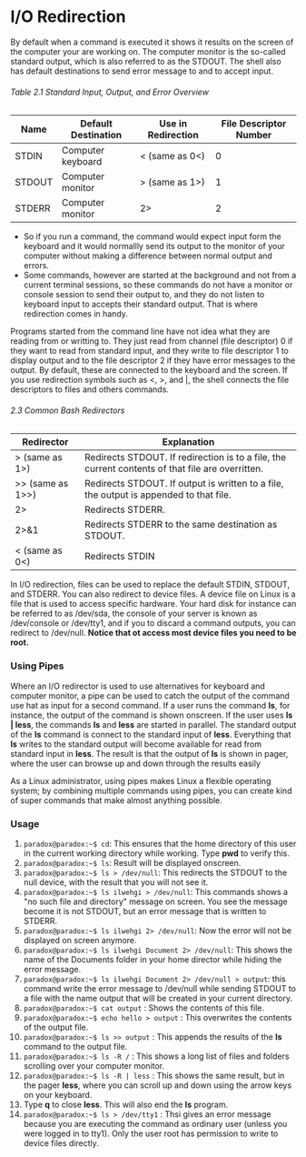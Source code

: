 # I/O Redirection

By default when a command is executed it shows it results on the screen of the computer your are working on. The computer monitor is the so-called standard output, which is also referred to as the STDOUT. The shell also has default destinations to send error message to and to accept input.


###### Table 2.1 Standard Input, Output, and Error Overview
| Name | Default Destination | Use in Redirection | File Descriptor Number |
|-----|-----|-----|-----|
| STDIN | Computer keyboard | < (same as 0<) | 0 |
| STDOUT | Computer monitor | > (same as 1>) | 1 |
| STDERR | Computer monitor | 2> | 2 |

- So if you run a command, the command would expect input form the keyboard and it would normallly send its output to the monitor of your computer without making a difference between normal output and errors.
- Some commands, however are started at the background and not from a current terminal sessions, so these commands do not have a monitor or console session to send their output to, and they do not listen to keyboard input to accepts their standard output. That is where redirection comes in handy.

Programs started from the command line have not idea what they are reading from or writting to. They just read from channel (file descriptor) 0 if they want to read from standard input, and they write to file descriptor 1 to display output and to the file descriptor 2 if they have error messages to the output. By default, these are connected to the keyboard and the screen. If you use redirection symbols such as <, >, and |, the shell connects the file descriptors to files and others commands.

###### 2.3 Common Bash Redirectors
| Redirector | Explanation |
|-----|-----|
| > (same as 1>) | Redirects STDOUT. If redirection is to a file,  the current contents of that file are overritten. |
| >> (same as 1>>) | Redirects STDOUT. If output is written to a file, the output is appended to that file. |
| 2> | Redirects STDERR. |
| 2>&1 | Redirects STDERR to the same destination as STDOUT. |
| < (same as 0<) | Redirects STDIN |


In I/O redirection, files can be used to replace the default STDIN, STDOUT, and STDERR. You can also redirect to device files. A device file on Linux is a file that is used to access specific hardware. Your hard disk for instance can be referred to as /dev/sda, the console of your server is known as /dev/console or /dev/tty1, and if you to discard a command outputs, you can redirect to /dev/null. **Notice that ot access most device files you need to be root.**

### Using Pipes

Where an I/O redirector is used to use alternatives for keyboard and computer monitor, a pipe can be used to catch the output of the command use hat as input for a second command. If a user runs the command **ls**, for instance, the output of the command is shown onscreen. If the user uses **ls | less**, the commands **ls** and **less** are started in parallel. The standard output of the **ls** command is connect to the standard input of **less**.  Everything that **ls** writes to the standard output will become available for read from standard input in **less**. The result is that the output of **ls** is shown in pager, where the user can browse up and down through the results easily

As a Linux administrator, using pipes makes Linux a flexible operating system; by combining multiple commands using pipes, you can create kind of super commands that make almost anything possible.

### Usage 

1. ```paradox@paradox:~$ cd```: This ensures that the home directory of this user in the current working directory while working. Type **pwd** to verify this.
2. ```paradox@paradox:~$ ls```: Result will be displayed onscreen.
3. ```paradox@paradox:~$ ls > /dev/null```: This redirects the STDOUT to the null device, with the result that you will not see it.
4. ```paradox@paradox:~$ ls ilwehgi > /dev/null```: This commands shows a "no such file and directory" message on screen. You see the message become it is not STDOUT, but an error message that is written to STDERR.
5. ```paradox@paradox:~$ ls ilwehgi 2> /dev/null```: Now the error will not be displayed on screen anymore.
6. ```paradox@paradox:~$ ls ilwehgi Document 2> /dev/null```: This shows the name of the Documents folder in your home director while hiding the error message.
7. ```paradox@paradox:~$ ls ilwehgi Document 2> /dev/null > output```: this command write the error message to /dev/null while sending STDOUT to a file with the name output that will be created in your current directory.
8. ```paradox@paradox:~$ cat output``` : Shows the contents of this file.
9. ```paradox@paradox:~$ echo hello > output``` : This overwrites the contents of the output file.
10. ```paradox@paradox:~$ ls >> output``` : This appends the results of the **ls** command to the output file.
11. ```paradox@paradox:~$ ls -R /``` : This shows a long list of files and folders scrolling over your computer monitor.
12. ```paradox@paradox:~$ ls -R | less``` : This shows the same result, but in the pager **less**, where you can scroll up and down using the arrow keys on your keyboard.
13. Type **q** to close **less**. This will also end the **ls** program.
14. ```paradox@paradox:~$ ls > /dev/tty1``` : Thsi gives an error message because you are executing the command as ordinary user (unless you were logged in to tty1). Only the user root has permission to write to device files directly.
